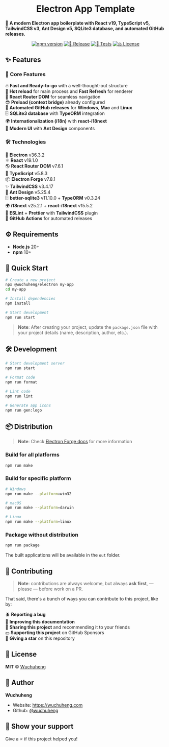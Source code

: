 <h1 align="center"> Electron App Template</h1>

💅 **A modern Electron app boilerplate with React v19, TypeScript v5, TailwindCSS v3, Ant Design v5, SQLite3 database, and automated GitHub releases.**

<p align="center">
  <a href="https://www.npmjs.com/package/@wuchuheng/electron"><img src="https://img.shields.io/npm/v/@wuchuheng/electron.svg" alt="npm version"></a>
  <a href="https://github.com/wuchuheng/electron-app-template/actions/workflows/release.yml"><img src="https://img.shields.io/github/actions/workflow/status/wuchuheng/electron-app-template/release.yml?label=%F0%9F%9A%80%20Release" alt="🚀 Release"></a>
  <a href="https://github.com/wuchuheng/electron-app-template/actions/workflows/test.yml"><img src="https://img.shields.io/github/actions/workflow/status/wuchuheng/electron-app-template/test.yml?label=%F0%9F%A7%AA%20Tests" alt="🧪 Tests"></a>
  <a href="https://github.com/wuchuheng/electron-app-template"><img src="https://img.shields.io/github/license/wuchuheng/electron-app-template.svg?label=%E2%9A%96%EF%B8%8F%20License" alt="⚖️ License"></a>
</p>

## ✨ Features

### 🚀 Core Features

🔥 **Fast and Ready-to-go** with a well-thought-out structure  
🚀 **Hot reload** for main process and **Fast Refresh** for renderer  
🎉 **React Router DOM** for seamless navigation  
😎 **Preload (context bridge)** already configured  
🔮 **Automated GitHub releases** for **Windows**, **Mac** and **Linux**  
🗄️ **SQLite3 database** with **TypeORM** integration  
🌍 **Internationalization (i18n)** with **react-i18next**  
🎨 **Modern UI** with **Ant Design** components

### 🛠️ Technologies

🔋 **Electron** v36.3.2  
⚛️ **React** v19.1.0  
🌎 **React Router DOM** v7.6.1  
💙 **TypeScript** v5.8.3  
📦 **Electron Forge** v7.8.1  
✨ **TailwindCSS** v3.4.17  
🎨 **Ant Design** v5.25.4  
🗄️ **better-sqlite3** v11.10.0 + **TypeORM** v0.3.24  
🌍 **i18next** v25.2.1 + **react-i18next** v15.5.2  
💫 **ESLint** + **Prettier** with **TailwindCSS** plugin  
🔮 **GitHub Actions** for automated releases

## ⚙️ Requirements

- **Node.js** 20+
- **npm** 10+

## 🚀 Quick Start

```bash
# Create a new project
npx @wuchuheng/electron my-app
cd my-app

# Install dependencies
npm install

# Start development
npm run start
```

> **Note**: After creating your project, update the `package.json` file with your project details (name, description, author, etc.).

## 🛠️ Development

```bash
# Start development server
npm run start

# Format code
npm run format

# Lint code
npm run lint

# Generate app icons
npm run gen:logo
```

## 📦 Distribution

> **Note**: Check [Electron Forge docs](https://www.electronforge.io/) for more information

### Build for all platforms

```bash
npm run make
```

### Build for specific platform

```bash
# Windows
npm run make --platform=win32

# macOS
npm run make --platform=darwin

# Linux
npm run make --platform=linux
```

### Package without distribution

```bash
npm run package
```

The built applications will be available in the `out` folder.

## 🤝 Contributing

> **Note**: contributions are always welcome, but always **ask first**, — please — before work on a PR.

That said, there's a bunch of ways you can contribute to this project, like by:

🪲 **Reporting a bug**  
📄 **Improving this documentation**  
🚨 **Sharing this project** and recommending it to your friends  
💵 **Supporting this project** on GitHub Sponsors  
🌟 **Giving a star** on this repository

## 📝 License

**MIT** © [Wuchuheng](https://github.com/wuchuheng)

## 👤 Author

**Wuchuheng**

- Website: https://wuchuheng.com
- Github: [@wuchuheng](https://github.com/wuchuheng)

## 🙏 Show your support

Give a ⭐️ if this project helped you!
